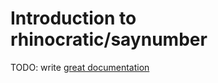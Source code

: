 # Introduction to rhinocratic/saynumber

TODO: write [great documentation](http://jacobian.org/writing/what-to-write/)
